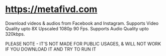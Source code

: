 # https://metafivd.com
Download videos & audios from Facebook and Instagram.
Supports Video Quality upto 8X Upscaled 1080p 90 Fps.
Supports Audio Quality upto 320kbps.

PLEASE NOTE -
IT'S NOT MADE FOR PUBLIC USAGES, & WILL NOT WORK IF YOU DOWNLOAD IT AND TRY TO RUN IT


